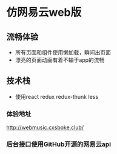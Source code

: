 # 仿网易云web版

## 流畅体验

* 所有页面和组件使用懒加载，瞬间出页面
* 漂亮的页面动画有着不输于app的流畅

## 技术栈

* 使用react redux redux-thunk less


### 体验地址

 http://webmusic.cxsboke.club/

### 后台接口使用GitHub开源的网易云api
